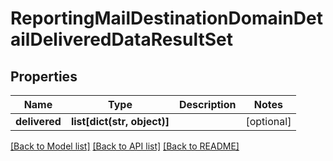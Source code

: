 # ReportingMailDestinationDomainDetailDeliveredDataResultSet

## Properties
Name | Type | Description | Notes
------------ | ------------- | ------------- | -------------
**delivered** | **list[dict(str, object)]** |  | [optional] 

[[Back to Model list]](../README.md#documentation-for-models) [[Back to API list]](../README.md#documentation-for-api-endpoints) [[Back to README]](../README.md)

